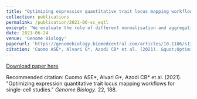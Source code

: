 ```yaml
---
title: "Optimizing expression quantitative trait locus mapping workflows for single-cell studies"
collection: publications
permalink: /publication/2021-06-sc_eqtl
excerpt: 'We evaluate the role of different normalisation and aggregation strategies, covariate adjustments techniques, and multiple testing correction methods to optimise adaptation of standard (bulk) eQTL methods to single-cell data'
date: 2021-06-24
venue: 'Genome Biology'
paperurl: 'https://genomebiology.biomedcentral.com/articles/10.1186/s13059-021-02407-x'
citation: 'Cuomo ASE*, Alvari G*, Azodi CB* et al. (2021). &quot;Optimizing expression quantitative trait locus mapping workflows for single-cell studies.&quot; <i>Genome Biology</i>. 22, 188'
---
```


[Download paper here](http://annacuomo.github.io/files/s13059-021-02407-x.pdf)

Recommended citation: Cuomo ASE*, Alvari G*, Azodi CB* et al. (2021). "Optimizing expression quantitative trait locus mapping workflows for single-cell studies." <i>Genome Biology</i>. 22, 188.
